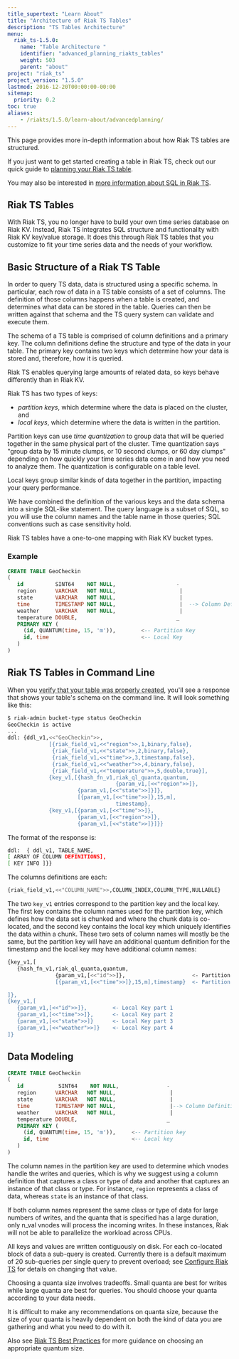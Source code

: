 ```yaml
---
title_supertext: "Learn About"
title: "Architecture of Riak TS Tables"
description: "TS Tables Architecture"
menu:
  riak_ts-1.5.0:
    name: "Table Architecture "
    identifier: "advanced_planning_riakts_tables"
    weight: 503
    parent: "about"
project: "riak_ts"
project_version: "1.5.0"
lastmod: 2016-12-20T00:00:00-00:00
sitemap:
  priority: 0.2
toc: true
aliases:
    - /riakts/1.5.0/learn-about/advancedplanning/
---
```


[activating verify]: ../../using/creating-activating/#verify-creation-and-activation
[configuring]: ../../configuring/
[planning]: ../../using/planning
[sql]: ../sqlriakts/
[bestpractices]: ../bestpractices/

This page provides more in-depth information about how Riak TS tables are structured.

If you just want to get started creating a table in Riak TS, check out our quick guide to [planning your Riak TS table][planning].

You may also be interested in [more information about SQL in Riak TS][sql].

## Riak TS Tables

With Riak TS, you no longer have to build your own time series database on Riak KV. Instead, Riak TS integrates SQL structure and functionality with Riak KV key/value storage. It does this through Riak TS tables that you customize to fit your time series data and the needs of your workflow.

## Basic Structure of a Riak TS Table

In order to query TS data, data is structured using a specific schema. In particular, each row of data in a TS table consists of a set of columns. The definition of those columns happens when a table is created, and determines what data can be stored in the table. Queries can then be written against that schema and the TS query system can validate and execute them.

The schema of a TS table is comprised of column definitions and a primary key. The column definitions define the structure and type of the data in your table. The primary key contains two keys which determine how your data is stored and, therefore, how it is queried.

Riak TS enables querying large amounts of related data, so keys behave differently than in Riak KV.

Riak TS has two types of keys:

* *partition keys*, which determine where the data is placed on the cluster, and
* *local keys*, which determine where the data is written in the partition.

Partition keys can use *time quantization* to group data that will be queried together in the same physical part of the cluster. Time quantization says "group data by 15 minute clumps, or 10 second clumps, or 60 day clumps" depending on how quickly your time series data come in and how you need to analyze them. The quantization is configurable on a table level.

Local keys group similar kinds of data together in the partition, impacting your query performance.

We have combined the definition of the various keys and the data schema into a single SQL-like statement. The query language is a subset of SQL, so you will use the column names and the table name in those queries; SQL conventions such as case sensitivity hold.

Riak TS tables have a one-to-one mapping with Riak KV bucket types.

### Example

```sql
CREATE TABLE GeoCheckin
(
   id          SINT64    NOT NULL,                   -
   region      VARCHAR   NOT NULL,                    |
   state       VARCHAR   NOT NULL,                    |
   time        TIMESTAMP NOT NULL,                    |  --> Column Definitions
   weather     VARCHAR   NOT NULL,                    |
   temperature DOUBLE,                               _
   PRIMARY KEY (
     (id, QUANTUM(time, 15, 'm')),        <-- Partition Key
     id, time                             <-- Local Key
   )
)
```

## Riak TS Tables in Command Line

When you [verify that your table was properly created][activating verify], you'll see a response that shows your table's schema on the command line. It will look something like this:

```sh
$ riak-admin bucket-type status GeoCheckin
GeoCheckin is active
...
ddl: {ddl_v1,<<"GeoCheckin">>,
             [{riak_field_v1,<<"region">>,1,binary,false},
              {riak_field_v1,<<"state">>,2,binary,false},
              {riak_field_v1,<<"time">>,3,timestamp,false},
              {riak_field_v1,<<"weather">>,4,binary,false},
              {riak_field_v1,<<"temperature">>,5,double,true}],
             {key_v1,[{hash_fn_v1,riak_ql_quanta,quantum,
                                  {param_v1,[<<"region">>]},
                      {param_v1,[<<"state">>]}]},
                      [{param_v1,[<<"time">>]},15,m],
                                  timestamp},
             {key_v1,[{param_v1,[<<"time">>]},
                      {param_v1,[<<"region">>]},
                      {param_v1,[<<"state">>]}]}}
```

The format of the response is:

```sh
ddl:  { ddl_v1, TABLE_NAME,
[ ARRAY OF COLUMN DEFINITIONS],
[ KEY INFO ]}}
```

The columns definitions are each:

```sh
{riak_field_v1,<<"COLUMN_NAME">>,COLUMN_INDEX,COLUMN_TYPE,NULLABLE}
```

The two `key_v1` entries correspond to the partition key and the local key. The first key contains the column names used for the partition key, which defines how the data set is chunked and where the chunk data is co-located, and the second key contains the local key which uniquely identifies the data within a chunk. These two sets of column names will mostly be the same, but the partition key will have an additional quantum definition for the timestamp and the local key may have additional column names:

```sh
{key_v1,[
   {hash_fn_v1,riak_ql_quanta,quantum,
               {param_v1,[<<"id">>]},                     <- Partition Key Part 1
               [{param_v1,[<<"time">>]},15,m],timestamp}  <- Partition Key Part 2

]},
{key_v1,[
   {param_v1,[<<"id">>]},        <- Local Key part 1
   {param_v1,[<<"time">>]},      <- Local Key part 2
   {param_v1,[<<"state">>]}      <- Local Key part 3
   {param_v1,[<<"weather">>]}    <- Local Key part 4
]}
```

## Data Modeling

```sql
CREATE TABLE GeoCheckin
(
   id           SINT64    NOT NULL,               -
   region      VARCHAR   NOT NULL,                 |
   state       VARCHAR   NOT NULL,                 |
   time        TIMESTAMP NOT NULL,                 |--> Column Definitions
   weather     VARCHAR   NOT NULL,                 |
   temperature DOUBLE,                            _
   PRIMARY KEY (
     (id, QUANTUM(time, 15, 'm')),     <-- Partition key
     id, time                          <-- Local key
   )
)
```

The column names in the partition key are used to determine which vnodes handle the writes and queries, which is why we suggest using a column definition that captures a class or type of data and another that captures an instance of that class or type. For instance, `region` represents a class of data, whereas `state` is an instance of that class.

If both column names represent the same class or type of data for large numbers of writes, and the quanta that is specified has a large duration, only n_val vnodes will process the incoming writes. In these instances, Riak will not be able to parallelize the workload across CPUs.

All keys and values are written contiguously on disk. For each co-located block of data a sub-query is created. Currently there is a default maximum of 20 sub-queries per single query to prevent overload; see [Configure Riak TS][configuring] for details on changing that value.

Choosing a quanta size involves tradeoffs. Small quanta are best for writes while large quanta are best for queries. You should choose your quanta according to your data needs.

It is difficult to make any recommendations on quanta size, because the size of your quanta is heavily dependent on both the kind of data you are gathering and what you need to do with it.

Also see [Riak TS Best Practices][bestpractices] for more guidance on choosing an appropriate quantum size.
